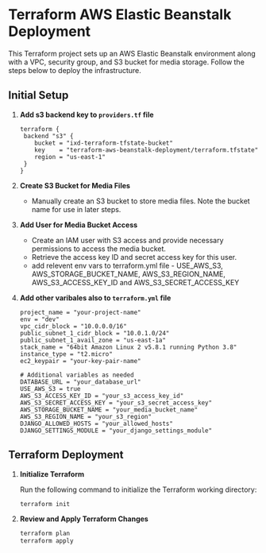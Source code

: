 # Terraform AWS Elastic Beanstalk Deployment

This Terraform project sets up an AWS Elastic Beanstalk environment along with a VPC, security group, and S3 bucket for media storage. Follow the steps below to deploy the infrastructure.


## Initial Setup

1. **Add s3 backend key to `providers.tf` file**

     ```hcl
     terraform {
      backend "s3" {
         bucket = "ixd-terraform-tfstate-bucket"
         key    = "terraform-aws-beanstalk-deployment/terraform.tfstate"
         region = "us-east-1"
      }
   }
     ```

2. **Create S3 Bucket for Media Files**

   - Manually create an S3 bucket to store media files. Note the bucket name for use in later steps.

3. **Add User for Media Bucket Access**

   - Create an IAM user with S3 access and provide necessary permissions to access the media bucket.
   - Retrieve the access key ID and secret access key for this user.
   - add relevent env vars to terraform.yml file - USE_AWS_S3, AWS_STORAGE_BUCKET_NAME, AWS_S3_REGION_NAME, AWS_S3_ACCESS_KEY_ID and AWS_S3_SECRET_ACCESS_KEY


4. **Add other varibales also to `terraform.yml` file**

     ```hcl
     project_name = "your-project-name"
     env = "dev"
     vpc_cidr_block = "10.0.0.0/16"
     public_subnet_1_cidr_block = "10.0.1.0/24"
     public_subnet_1_avail_zone = "us-east-1a"
     stack_name = "64bit Amazon Linux 2 v5.8.1 running Python 3.8"
     instance_type = "t2.micro"
     ec2_keypair = "your-key-pair-name"

     # Additional variables as needed
     DATABASE_URL = "your_database_url"
     USE_AWS_S3 = true
     AWS_S3_ACCESS_KEY_ID = "your_s3_access_key_id"
     AWS_S3_SECRET_ACCESS_KEY = "your_s3_secret_access_key"
     AWS_STORAGE_BUCKET_NAME = "your_media_bucket_name"
     AWS_S3_REGION_NAME = "your_s3_region"
     DJANGO_ALLOWED_HOSTS = "your_allowed_hosts"
     DJANGO_SETTINGS_MODULE = "your_django_settings_module"
     ```

## Terraform Deployment

1. **Initialize Terraform**

   Run the following command to initialize the Terraform working directory:

   ```bash
   terraform init

2. **Review and Apply Terraform Changes**
   ```bash
   terraform plan
   terraform apply
